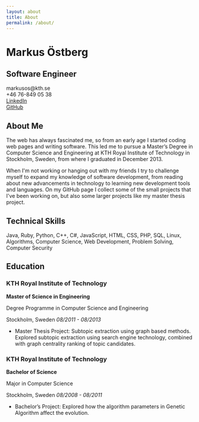 ```yaml
---
layout: about
title: About
permalink: /about/
---
```


<div class="jumbotron text-center">
    <h1>Markus <b>Östberg</b></h1>
    <h2>Software Engineer</h2>
    <div class="row">markusos@kth.se</div>
    <div class="row">+46 76-849 05 38</div>
    <div class="row"><a href="http://www.linkedin.com/in/markusos">LinkedIn</a></div>
    <div class="row"><a href="https://github.com/markusos">GitHub</a></div>
</div>

## About Me

The web has always fascinated me, so from an early age I started coding web pages and writing software. This led me to pursue a Master’s Degree in Computer Science and Engineering at KTH Royal Institute of Technology in Stockholm, Sweden, from where I graduated in December 2013.

When I'm not working or hanging out with my friends I try to challenge myself to expand my knowledge of software development, from reading about new advancements in technology to learning new development tools and languages. On my GitHub page I collect some of the small projects that I've been working on, but also some larger projects like my master thesis project.

## Technical Skills
Java, Ruby, Python, C++, C#, JavaScript, HTML, CSS, PHP, SQL, Linux, Algorithms, Computer Science, Web Development, Problem Solving, Computer Security

## Education

### KTH Royal Institute of Technology

**Master of Science in Engineering**

Degree Programme in Computer Science and Engineering

Stockholm, Sweden *08/2011 - 08/2013*

* Master Thesis Project: Subtopic extraction using graph based methods. Explored subtopic extraction using search engine technology, combined with graph centrality ranking of topic candidates.

### KTH Royal Institute of Technology

**Bachelor of Science**

Major in Computer Science

Stockholm, Sweden *08/2008 - 08/2011*

* Bachelor’s Project: Explored how the algorithm parameters in Genetic Algorithm affect the evolution.
